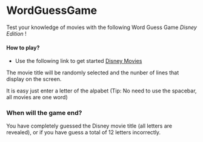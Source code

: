 # WordGuessGame

Test your knowledge of movies with the following Word Guess Game *_Disney Edition_* !

#### How to play?

*  Use the following link to get started [Disney Movies](https://victoriagoesplaces.github.io/WordGuessGame/)

The movie title will be randomly selected and the nunber of lines that display on the screen.

It is easy just enter a letter of the alpabet (Tip: No need to use the spacebar, all movies are one word)

### When will the game end?

You have completely guessed the Disney movie title (all letters are revealed), or  if you have guess a total of 12 letters incorrectly. 
 
